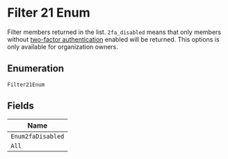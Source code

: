 
# Filter 21 Enum

Filter members returned in the list. `2fa_disabled` means that only members without [two-factor authentication](https://github.com/blog/1614-two-factor-authentication) enabled will be returned. This options is only available for organization owners.

## Enumeration

`Filter21Enum`

## Fields

| Name |
|  --- |
| `Enum2faDisabled` |
| `All` |

